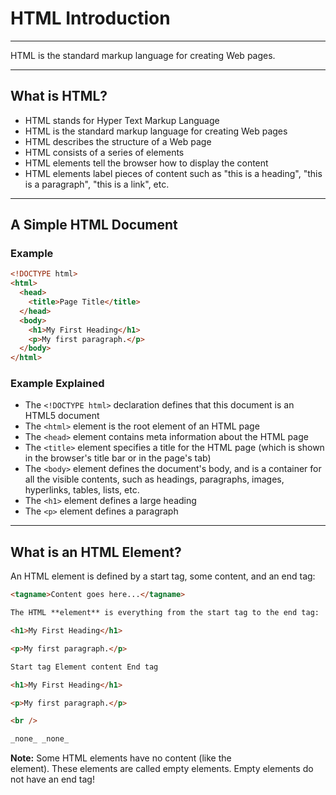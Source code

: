 ﻿# HTML Introduction

---

HTML is the standard markup language for creating Web pages.

---

## What is HTML?

- HTML stands for Hyper Text Markup Language
- HTML is the standard markup language for creating Web pages
- HTML describes the structure of a Web page
- HTML consists of a series of elements
- HTML elements tell the browser how to display the content
- HTML elements label pieces of content such as "this is a heading", "this is a paragraph", "this is a link", etc.

---

## A Simple HTML Document

### Example

```html
<!DOCTYPE html>
<html>
  <head>
    <title>Page Title</title>
  </head>
  <body>
    <h1>My First Heading</h1>
    <p>My first paragraph.</p>
  </body>
</html>
```

### Example Explained

- The `<!DOCTYPE html>` declaration defines that this document is an HTML5 document
- The `<html>` element is the root element of an HTML page
- The `<head>` element contains meta information about the HTML page
- The `<title>` element specifies a title for the HTML page (which is shown in the browser's title bar or in the page's tab)
- The `<body>` element defines the document's body, and is a container for all the visible contents, such as headings, paragraphs, images, hyperlinks, tables, lists, etc.
- The `<h1>` element defines a large heading
- The `<p>` element defines a paragraph

---

## What is an HTML Element?

An HTML element is defined by a start tag, some content, and an end tag:

```html
<tagname>Content goes here...</tagname>

The HTML **element** is everything from the start tag to the end tag:

<h1>My First Heading</h1>

<p>My first paragraph.</p>

Start tag Element content End tag

<h1>My First Heading</h1>

<p>My first paragraph.</p>

<br />

_none_ _none_
```

**Note:** Some HTML elements have no content (like the <br> element). These elements are called empty elements. Empty elements do not have an end tag!
